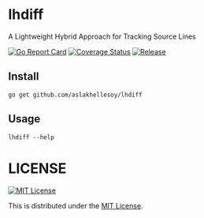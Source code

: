# lhdiff

A Lightweight Hybrid Approach for Tracking Source Lines

[![Go Report Card](https://goreportcard.com/badge/github.com/aslakhellesoy/lhdiff)](https://goreportcard.com/report/github.com/aslakhellesoy/lhdiff)
[![Coverage Status](https://img.shields.io/codecov/c/github/aslakhellesoy/lhdiff.svg)](https://codecov.io/gh/aslakhellesoy/lhdiff)
[![Release](https://github.com/aslakhellesoy/lhdiff/workflows/Release/badge.svg)](https://github.com/aslakhellesoy/lhdiff/releases)

## Install

```
go get github.com/aslakhellesoy/lhdiff
```

## Usage

```
lhdiff --help
```

# LICENSE

[![MIT License](http://img.shields.io/badge/license-MIT-blue.svg)](http://www.opensource.org/licenses/MIT)

This is distributed under the [MIT License](http://www.opensource.org/licenses/MIT).
